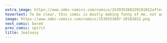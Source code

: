```yaml
---
extra_image: https://www.smbc-comics.com/comics/153935386320181012after.png
hovertext: To be clear, this comic is mostly making funny of me, not anyone else.
image: https://www.smbc-comics.com/comics/1539353807-20181012.png
next_comic: bored
prev_comic: spirit
title: Jealousy
---
```


